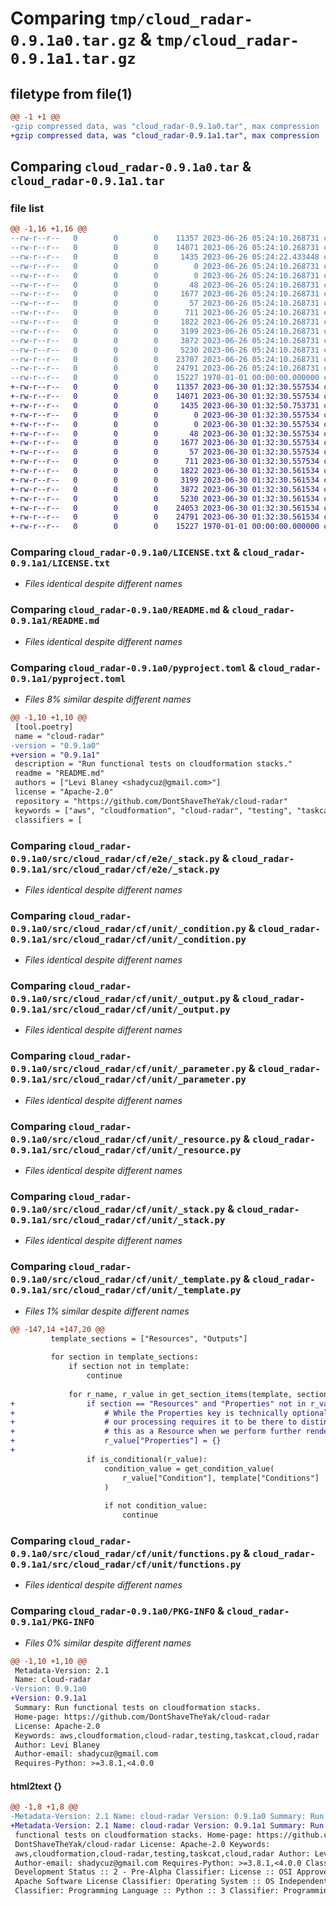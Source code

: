 # Comparing `tmp/cloud_radar-0.9.1a0.tar.gz` & `tmp/cloud_radar-0.9.1a1.tar.gz`

## filetype from file(1)

```diff
@@ -1 +1 @@
-gzip compressed data, was "cloud_radar-0.9.1a0.tar", max compression
+gzip compressed data, was "cloud_radar-0.9.1a1.tar", max compression
```

## Comparing `cloud_radar-0.9.1a0.tar` & `cloud_radar-0.9.1a1.tar`

### file list

```diff
@@ -1,16 +1,16 @@
--rw-r--r--   0        0        0    11357 2023-06-26 05:24:10.268731 cloud_radar-0.9.1a0/LICENSE.txt
--rw-r--r--   0        0        0    14071 2023-06-26 05:24:10.268731 cloud_radar-0.9.1a0/README.md
--rw-r--r--   0        0        0     1435 2023-06-26 05:24:22.433448 cloud_radar-0.9.1a0/pyproject.toml
--rw-r--r--   0        0        0        0 2023-06-26 05:24:10.268731 cloud_radar-0.9.1a0/src/cloud_radar/__init__.py
--rw-r--r--   0        0        0        0 2023-06-26 05:24:10.268731 cloud_radar-0.9.1a0/src/cloud_radar/cf/__init__.py
--rw-r--r--   0        0        0       48 2023-06-26 05:24:10.268731 cloud_radar-0.9.1a0/src/cloud_radar/cf/e2e/__init__.py
--rw-r--r--   0        0        0     1677 2023-06-26 05:24:10.268731 cloud_radar-0.9.1a0/src/cloud_radar/cf/e2e/_stack.py
--rw-r--r--   0        0        0       57 2023-06-26 05:24:10.268731 cloud_radar-0.9.1a0/src/cloud_radar/cf/unit/__init__.py
--rw-r--r--   0        0        0      711 2023-06-26 05:24:10.268731 cloud_radar-0.9.1a0/src/cloud_radar/cf/unit/_condition.py
--rw-r--r--   0        0        0     1822 2023-06-26 05:24:10.268731 cloud_radar-0.9.1a0/src/cloud_radar/cf/unit/_output.py
--rw-r--r--   0        0        0     3199 2023-06-26 05:24:10.268731 cloud_radar-0.9.1a0/src/cloud_radar/cf/unit/_parameter.py
--rw-r--r--   0        0        0     3872 2023-06-26 05:24:10.268731 cloud_radar-0.9.1a0/src/cloud_radar/cf/unit/_resource.py
--rw-r--r--   0        0        0     5230 2023-06-26 05:24:10.268731 cloud_radar-0.9.1a0/src/cloud_radar/cf/unit/_stack.py
--rw-r--r--   0        0        0    23707 2023-06-26 05:24:10.268731 cloud_radar-0.9.1a0/src/cloud_radar/cf/unit/_template.py
--rw-r--r--   0        0        0    24791 2023-06-26 05:24:10.268731 cloud_radar-0.9.1a0/src/cloud_radar/cf/unit/functions.py
--rw-r--r--   0        0        0    15227 1970-01-01 00:00:00.000000 cloud_radar-0.9.1a0/PKG-INFO
+-rw-r--r--   0        0        0    11357 2023-06-30 01:32:30.557534 cloud_radar-0.9.1a1/LICENSE.txt
+-rw-r--r--   0        0        0    14071 2023-06-30 01:32:30.557534 cloud_radar-0.9.1a1/README.md
+-rw-r--r--   0        0        0     1435 2023-06-30 01:32:50.753731 cloud_radar-0.9.1a1/pyproject.toml
+-rw-r--r--   0        0        0        0 2023-06-30 01:32:30.557534 cloud_radar-0.9.1a1/src/cloud_radar/__init__.py
+-rw-r--r--   0        0        0        0 2023-06-30 01:32:30.557534 cloud_radar-0.9.1a1/src/cloud_radar/cf/__init__.py
+-rw-r--r--   0        0        0       48 2023-06-30 01:32:30.557534 cloud_radar-0.9.1a1/src/cloud_radar/cf/e2e/__init__.py
+-rw-r--r--   0        0        0     1677 2023-06-30 01:32:30.557534 cloud_radar-0.9.1a1/src/cloud_radar/cf/e2e/_stack.py
+-rw-r--r--   0        0        0       57 2023-06-30 01:32:30.557534 cloud_radar-0.9.1a1/src/cloud_radar/cf/unit/__init__.py
+-rw-r--r--   0        0        0      711 2023-06-30 01:32:30.557534 cloud_radar-0.9.1a1/src/cloud_radar/cf/unit/_condition.py
+-rw-r--r--   0        0        0     1822 2023-06-30 01:32:30.561534 cloud_radar-0.9.1a1/src/cloud_radar/cf/unit/_output.py
+-rw-r--r--   0        0        0     3199 2023-06-30 01:32:30.561534 cloud_radar-0.9.1a1/src/cloud_radar/cf/unit/_parameter.py
+-rw-r--r--   0        0        0     3872 2023-06-30 01:32:30.561534 cloud_radar-0.9.1a1/src/cloud_radar/cf/unit/_resource.py
+-rw-r--r--   0        0        0     5230 2023-06-30 01:32:30.561534 cloud_radar-0.9.1a1/src/cloud_radar/cf/unit/_stack.py
+-rw-r--r--   0        0        0    24053 2023-06-30 01:32:30.561534 cloud_radar-0.9.1a1/src/cloud_radar/cf/unit/_template.py
+-rw-r--r--   0        0        0    24791 2023-06-30 01:32:30.561534 cloud_radar-0.9.1a1/src/cloud_radar/cf/unit/functions.py
+-rw-r--r--   0        0        0    15227 1970-01-01 00:00:00.000000 cloud_radar-0.9.1a1/PKG-INFO
```

### Comparing `cloud_radar-0.9.1a0/LICENSE.txt` & `cloud_radar-0.9.1a1/LICENSE.txt`

 * *Files identical despite different names*

### Comparing `cloud_radar-0.9.1a0/README.md` & `cloud_radar-0.9.1a1/README.md`

 * *Files identical despite different names*

### Comparing `cloud_radar-0.9.1a0/pyproject.toml` & `cloud_radar-0.9.1a1/pyproject.toml`

 * *Files 8% similar despite different names*

```diff
@@ -1,10 +1,10 @@
 [tool.poetry]
 name = "cloud-radar"
-version = "0.9.1a0"
+version = "0.9.1a1"
 description = "Run functional tests on cloudformation stacks."
 readme = "README.md"
 authors = ["Levi Blaney <shadycuz@gmail.com>"]
 license = "Apache-2.0"
 repository = "https://github.com/DontShaveTheYak/cloud-radar"
 keywords = ["aws", "cloudformation", "cloud-radar", "testing", "taskcat", "cloud", "radar"]
 classifiers = [
```

### Comparing `cloud_radar-0.9.1a0/src/cloud_radar/cf/e2e/_stack.py` & `cloud_radar-0.9.1a1/src/cloud_radar/cf/e2e/_stack.py`

 * *Files identical despite different names*

### Comparing `cloud_radar-0.9.1a0/src/cloud_radar/cf/unit/_condition.py` & `cloud_radar-0.9.1a1/src/cloud_radar/cf/unit/_condition.py`

 * *Files identical despite different names*

### Comparing `cloud_radar-0.9.1a0/src/cloud_radar/cf/unit/_output.py` & `cloud_radar-0.9.1a1/src/cloud_radar/cf/unit/_output.py`

 * *Files identical despite different names*

### Comparing `cloud_radar-0.9.1a0/src/cloud_radar/cf/unit/_parameter.py` & `cloud_radar-0.9.1a1/src/cloud_radar/cf/unit/_parameter.py`

 * *Files identical despite different names*

### Comparing `cloud_radar-0.9.1a0/src/cloud_radar/cf/unit/_resource.py` & `cloud_radar-0.9.1a1/src/cloud_radar/cf/unit/_resource.py`

 * *Files identical despite different names*

### Comparing `cloud_radar-0.9.1a0/src/cloud_radar/cf/unit/_stack.py` & `cloud_radar-0.9.1a1/src/cloud_radar/cf/unit/_stack.py`

 * *Files identical despite different names*

### Comparing `cloud_radar-0.9.1a0/src/cloud_radar/cf/unit/_template.py` & `cloud_radar-0.9.1a1/src/cloud_radar/cf/unit/_template.py`

 * *Files 1% similar despite different names*

```diff
@@ -147,14 +147,20 @@
         template_sections = ["Resources", "Outputs"]
 
         for section in template_sections:
             if section not in template:
                 continue
 
             for r_name, r_value in get_section_items(template, section):
+                if section == "Resources" and "Properties" not in r_value:
+                    # While the Properties key is technically optional,
+                    # our processing requires it to be there to distinguish
+                    # this as a Resource when we perform further rendering
+                    r_value["Properties"] = {}
+
                 if is_conditional(r_value):
                     condition_value = get_condition_value(
                         r_value["Condition"], template["Conditions"]
                     )
 
                     if not condition_value:
                         continue
```

### Comparing `cloud_radar-0.9.1a0/src/cloud_radar/cf/unit/functions.py` & `cloud_radar-0.9.1a1/src/cloud_radar/cf/unit/functions.py`

 * *Files identical despite different names*

### Comparing `cloud_radar-0.9.1a0/PKG-INFO` & `cloud_radar-0.9.1a1/PKG-INFO`

 * *Files 0% similar despite different names*

```diff
@@ -1,10 +1,10 @@
 Metadata-Version: 2.1
 Name: cloud-radar
-Version: 0.9.1a0
+Version: 0.9.1a1
 Summary: Run functional tests on cloudformation stacks.
 Home-page: https://github.com/DontShaveTheYak/cloud-radar
 License: Apache-2.0
 Keywords: aws,cloudformation,cloud-radar,testing,taskcat,cloud,radar
 Author: Levi Blaney
 Author-email: shadycuz@gmail.com
 Requires-Python: >=3.8.1,<4.0.0
```

#### html2text {}

```diff
@@ -1,8 +1,8 @@
-Metadata-Version: 2.1 Name: cloud-radar Version: 0.9.1a0 Summary: Run
+Metadata-Version: 2.1 Name: cloud-radar Version: 0.9.1a1 Summary: Run
 functional tests on cloudformation stacks. Home-page: https://github.com/
 DontShaveTheYak/cloud-radar License: Apache-2.0 Keywords:
 aws,cloudformation,cloud-radar,testing,taskcat,cloud,radar Author: Levi Blaney
 Author-email: shadycuz@gmail.com Requires-Python: >=3.8.1,<4.0.0 Classifier:
 Development Status :: 2 - Pre-Alpha Classifier: License :: OSI Approved ::
 Apache Software License Classifier: Operating System :: OS Independent
 Classifier: Programming Language :: Python :: 3 Classifier: Programming
```

